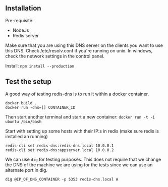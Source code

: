 
Installation
------------

Pre-requisite:

 * NodeJs
 * Redis server

Make sure that you are using this DNS server on the clients you want to use this DNS. Check /etc/resolv.conf if you're running on unix. In windows, check the network settings in the control panel.

Install: `npm install --production`


Test the setup
--------------

A good way of testing redis-dns is to run it within a docker container.

```
docker build .
docker run -dns=[] CONTAINER_ID
```

Then start another terminal and start a new container: `docker run -t -i ubuntu /bin/bash`

Start with setting up some hosts with their IP:s in redis (make sure redis is installed an running)

```
redis-cli set redis-dns:redis-dns.local 10.0.0.1
redis-cli set redis-dns:appserver.local 10.0.0.2
```

We can use `dig` for testing purposes. This does not require that we change the DNS of the machine we
are using for the tests since we can use an alternate port in dig.


`dig @IP_OF_DNS_CONTAINER -p 5353 redis-dns.local A`

